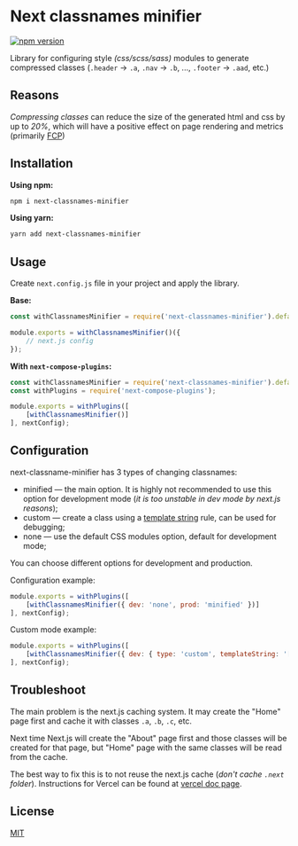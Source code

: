 # Next classnames minifier

[![npm version](https://badge.fury.io/js/next-classnames-minifier.svg)](https://badge.fury.io/js/next-classnames-minifier)

Library for configuring style _(css/scss/sass)_ modules to generate compressed classes (`.header` -> `.a`, `.nav` -> `.b`, ..., `.footer` -> `.aad`, etc.)

## Reasons
*Compressing classes* can reduce the size of the generated html and css by up to *20%*, which will have a positive effect on page rendering and metrics (primarily [FCP](https://web.dev/first-contentful-paint/))

## Installation

**Using npm:**
```bash
npm i next-classnames-minifier
```

**Using yarn:**
```bash
yarn add next-classnames-minifier
```

## Usage

Create `next.config.js` file in your project and apply the library.

**Base:**
```js
const withClassnamesMinifier = require('next-classnames-minifier').default;

module.exports = withClassnamesMinifier()({
    // next.js config
});
```

**With `next-compose-plugins`:**
```js
const withClassnamesMinifier = require('next-classnames-minifier').default;
const withPlugins = require('next-compose-plugins');

module.exports = withPlugins([
    [withClassnamesMinifier()]
], nextConfig);
```

## Configuration
next-classname-minifier has 3 types of changing classnames:

* minified — the main option. It is highly not recommended to use this option for development mode (_it is too unstable in dev mode by next.js reasons_);
* custom — create a class using a [template string](https://webpack.js.org/configuration/output/#template-strings) rule, can be used for debugging;
* none — use the default CSS modules option, default for development mode;

You can choose different options for development and production. 

Configuration example:
```js
module.exports = withPlugins([
    [withClassnamesMinifier({ dev: 'none', prod: 'minified' })]
], nextConfig);
```

Custom mode example:
```js
module.exports = withPlugins([
    [withClassnamesMinifier({ dev: { type: 'custom', templateString: '[path][name]__[local]_[hash:base64:5]' }, prod: 'minified' })]
], nextConfig);
```

## Troubleshoot

The main problem is the next.js caching system. It may create the "Home" page first and cache it with classes `.a`, `.b`, `.c`, etc.

Next time Next.js will create the "About" page first and those classes will be created for that page, but "Home" page with the same classes will be read from the cache.

The best way to fix this is to not reuse the next.js cache (_don't cache `.next` folder_). Instructions for Vercel can be found at [vercel doc page](https://vercel.com/docs/deployments/troubleshoot-a-build#managing-build-cache).

## License

[MIT](https://github.com/vordgi/next-classnames-minifier/blob/main/LICENSE)
